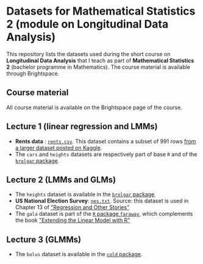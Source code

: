 # Datasets for Mathematical Statistics 2 (module on Longitudinal Data Analysis)

This repository lists the datasets used during the short course on **Longitudinal Data Analysis** that I teach as part of **Mathematical Statistics 2** (bachelor programme in Mathematics). The course material is available through Brightspace.

## Course material

All course material is available on the Brightspace page of the course.

## Lecture 1 (linear regression and LMMs)

* **Rents data** : [`rents.csv`](https://raw.githubusercontent.com/mirkosignorelli/Teaching/main/MathStat2/rents.csv). 
This dataset contains a subset of 991 rows [from a larger dataset posted on Kaggle](https://www.kaggle.com/rkb0023/houserentpredictiondataset).
* The `cars` and `heights` datasets are respectively part of base `R` and of the [`brolgar` package](https://cran.r-project.org/web/packages/brolgar/index.html).

## Lecture 2 (LMMs and GLMs)

* The `heights` dataset is available in the [`brolgar` package](https://cran.r-project.org/web/packages/brolgar/index.html).
* **US National Election Survey**: [`nes.txt`](https://raw.githubusercontent.com/avehtari/ROS-Examples/535210007acc89087323ff71019c16f1771b3c5e/NES/data/nes.txt). Source: this dataset is used in Chapter 13 of ["Regression and Other Stories"](https://avehtari.github.io/ROS-Examples/)
* The `gala` dataset is part of the [`R` package `faraway`](https://cran.r-project.org/web/packages/faraway/index.html), which complements the book ["Extending the Linear Model with R"](https://julianfaraway.github.io/faraway/ELM/)

## Lecture 3 (GLMMs)

* The `bolus` dataset is available in the [`cold` package](https://cran.r-project.org/web/packages/cold/index.html).
